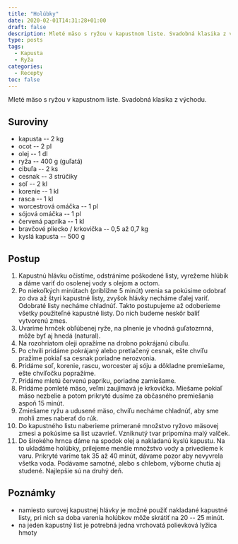 ```yaml
---
title: "Holúbky"
date: 2020-02-01T14:31:28+01:00
draft: false
description: Mleté mäso s ryžou v kapustnom liste. Svadobná klasika z východu.
type: posts
tags:
  - Kapusta
  - Ryža
categories:
  - Recepty
toc: false
---
```


Mleté mäso s ryžou v kapustnom liste. Svadobná klasika z východu.

## Suroviny

- kapusta -- 2 kg
- ocot -- 2 pl
- olej -- 1 dl
- ryža -- 400 g (guľatá)
- cibuľa -- 2 ks
- cesnak -- 3 strúčiky
- soľ -- 2 kl
- korenie -- 1 kl
- rasca -- 1 kl
- worcestrová omáčka -- 1 pl
- sójová omáčka -- 1 pl
- červená paprika -- 1 kl
- bravčové pliecko / krkovička -- 0,5 až 0,7 kg
- kyslá kapusta -- 500 g

## Postup

1. Kapustnú hlávku očistíme, odstránime poškodené listy, vyrežeme hlúbik a dáme variť do osolenej vody s olejom a octom.
2. Po niekoľkých minútach (približne 5 minút) vrenia sa pokúsime odobrať zo dva až štyri kapustné listy, zvyšok hlávky necháme ďalej variť. Odobraté listy necháme chladnúť. Takto postupujeme až odoberieme všetky použiteľné kapustné listy. Do nich budeme neskôr baliť vytvorenú zmes.
3. Uvaríme hrnček obľúbenej ryže, na plnenie je vhodná guľatozrnná, môže byť aj hnedá (natural).
4. Na rozohriatom oleji opražíme na drobno pokrájanú cibuľu.
5. Po chvíli pridáme pokrájaný alebo pretlačený cesnak, ešte chvíľu pražíme pokiaľ sa cesnak poriadne nerozvonia.
6. Pridáme soľ, korenie, rascu, worcester aj sóju a dôkladne premiešame, ešte chvíľočku popražíme.
7. Pridáme mletú červenú papriku, poriadne zamiešame.
8. Pridáme pomleté mäso, veľmi zaujímavá je krkovička. Miešame pokiaľ mäso nezbelie a potom prikryté dusíme za občasného premiešania aspoň 15 minút.
9. Zmiešame ryžu a udusené mäso, chvíľu necháme chladnúť, aby sme mohli zmes naberať do rúk.
10. Do kapustného listu naberieme primerané množstvo ryžovo mäsovej zmesi a pokúsime sa list uzavrieť. Vzniknutý tvar pripomína malý valček.
11. Do širokého hrnca dáme na spodok olej a nakladanú kyslú kapustu. Na to ukladáme holúbky, prilejeme menšie množstvo vody a privedieme k varu. Prikryté varíme tak 35 až 40 minút, dávame pozor aby nevyvrela všetka voda. Podávame samotné, alebo s chlebom, výborne chutia aj studené. Najlepšie sú na druhý deň.

## Poznámky

- namiesto surovej kapustnej hlávky je možné použiť nakladané kapustné listy, pri nich sa doba varenia holúbkov môže skrátiť na 20 -- 25 minút.
- na jeden kapustný list je potrebná jedna vrchovatá polievková lyžica hmoty
